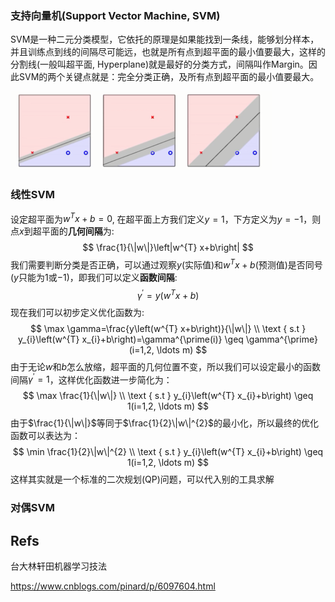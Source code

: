 ### 支持向量机(Support Vector Machine, SVM)

SVM是一种二元分类模型，它依托的原理是如果能找到一条线，能够划分样本，并且训练点到线的间隔尽可能远，也就是所有点到超平面的最小值要最大，这样的分割线(一般叫超平面, Hyperplane)就是最好的分类方式，间隔叫作Margin。因此SVM的两个关键点就是：完全分类正确，及所有点到超平面的最小值要最大。

<img src="assets/20180214224342909.png" alt="img" style="zoom:50%;" />

### 线性SVM

设定超平面为$w^{T} x+b=0$, 在超平面上方我们定义$y=1$，下方定义为$y=-1$，则点$x$到超平面的**几何间隔**为:
$$
\frac{1}{\|w\|}\left|w^{T} x+b\right|
$$
我们需要判断分类是否正确，可以通过观察$y$(实际值)和$w^{T} x+b$(预测值)是否同号($y$只能为$1$或$-1$)，即我们可以定义**函数间隔**:
$$
\gamma^{\prime}=y\left(w^{T} x+b\right)
$$
现在我们可以初步定义优化函数为:
$$
\max \gamma=\frac{y\left(w^{T} x+b\right)}{\|w\|} \\
\text { s.t } y_{i}\left(w^{T} x_{i}+b\right)=\gamma^{\prime(i)} \geq \gamma^{\prime}(i=1,2, \ldots m)
$$
由于无论$w$和$b$怎么放缩，超平面的几何位置不变，所以我们可以设定最小的函数间隔$\gamma^{\prime}=1$，这样优化函数进一步简化为：
$$
\max \frac{1}{\|w\|} \\
\text { s.t } y_{i}\left(w^{T} x_{i}+b\right) \geq 1(i=1,2, \ldots m)
$$
由于$\frac{1}{\|w\|}$等同于$\frac{1}{2}\|w\|^{2}$的最小化，所以最终的优化函数可以表达为：
$$
\min \frac{1}{2}\|w\|^{2} \\
\text { s.t } y_{i}\left(w^{T} x_{i}+b\right) \geq 1(i=1,2, \ldots m)
$$
这样其实就是一个标准的二次规划(QP)问题，可以代入别的工具求解

### 对偶SVM



## Refs

台大林轩田机器学习技法

https://www.cnblogs.com/pinard/p/6097604.html